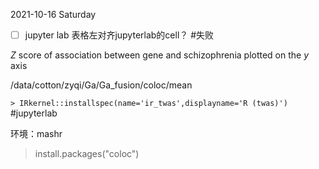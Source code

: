 2021-10-16 Saturday

- [ ] jupyter lab 表格左对齐jupyterlab的cell？ #失败


_Z_ score of association between gene and schizophrenia plotted on the _y_ axis


/data/cotton/zyqi/Ga/Ga_fusion/coloc/mean


`> IRkernel::installspec(name='ir_twas',displayname='R (twas)')` #jupyterlab 


环境：mashr
> install.packages("coloc")